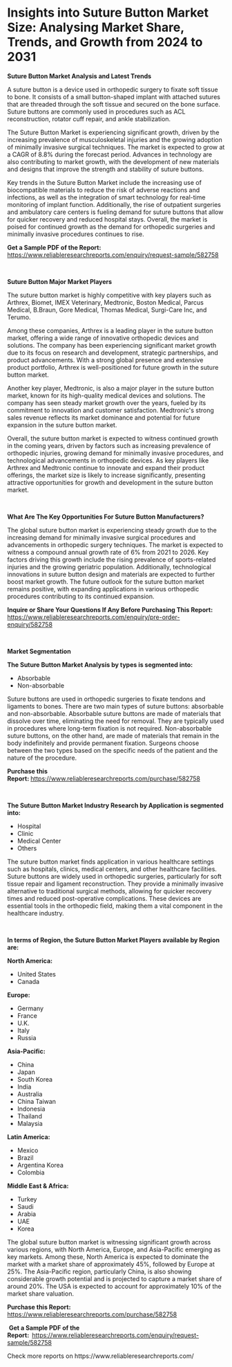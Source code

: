 <p><h1>Insights into Suture Button Market Size: Analysing Market Share, Trends, and Growth from 2024 to 2031</h1></p><p><strong>Suture Button Market Analysis and Latest Trends</strong></p>
<p><p>A suture button is a device used in orthopedic surgery to fixate soft tissue to bone. It consists of a small button-shaped implant with attached sutures that are threaded through the soft tissue and secured on the bone surface. Suture buttons are commonly used in procedures such as ACL reconstruction, rotator cuff repair, and ankle stabilization.</p><p>The Suture Button Market is experiencing significant growth, driven by the increasing prevalence of musculoskeletal injuries and the growing adoption of minimally invasive surgical techniques. The market is expected to grow at a CAGR of 8.8% during the forecast period. Advances in technology are also contributing to market growth, with the development of new materials and designs that improve the strength and stability of suture buttons.</p><p>Key trends in the Suture Button Market include the increasing use of biocompatible materials to reduce the risk of adverse reactions and infections, as well as the integration of smart technology for real-time monitoring of implant function. Additionally, the rise of outpatient surgeries and ambulatory care centers is fueling demand for suture buttons that allow for quicker recovery and reduced hospital stays. Overall, the market is poised for continued growth as the demand for orthopedic surgeries and minimally invasive procedures continues to rise.</p></p>
<p><strong>Get a Sample PDF of the Report:&nbsp;</strong> <a href="https://www.reliableresearchreports.com/enquiry/request-sample/582758">https://www.reliableresearchreports.com/enquiry/request-sample/582758</a></p>
<p>&nbsp;</p>
<p><strong>Suture Button Major Market Players</strong></p>
<p><p>The suture button market is highly competitive with key players such as Arthrex, Biomet, IMEX Veterinary, Medtronic, Boston Medical, Parcus Medical, B.Braun, Gore Medical, Thomas Medical, Surgi-Care Inc, and Terumo. </p><p>Among these companies, Arthrex is a leading player in the suture button market, offering a wide range of innovative orthopedic devices and solutions. The company has been experiencing significant market growth due to its focus on research and development, strategic partnerships, and product advancements. With a strong global presence and extensive product portfolio, Arthrex is well-positioned for future growth in the suture button market.</p><p>Another key player, Medtronic, is also a major player in the suture button market, known for its high-quality medical devices and solutions. The company has seen steady market growth over the years, fueled by its commitment to innovation and customer satisfaction. Medtronic's strong sales revenue reflects its market dominance and potential for future expansion in the suture button market.</p><p>Overall, the suture button market is expected to witness continued growth in the coming years, driven by factors such as increasing prevalence of orthopedic injuries, growing demand for minimally invasive procedures, and technological advancements in orthopedic devices. As key players like Arthrex and Medtronic continue to innovate and expand their product offerings, the market size is likely to increase significantly, presenting attractive opportunities for growth and development in the suture button market.</p></p>
<p>&nbsp;</p>
<p><strong>What Are The Key Opportunities For Suture Button Manufacturers?</strong></p>
<p><p>The global suture button market is experiencing steady growth due to the increasing demand for minimally invasive surgical procedures and advancements in orthopedic surgery techniques. The market is expected to witness a compound annual growth rate of 6% from 2021 to 2026. Key factors driving this growth include the rising prevalence of sports-related injuries and the growing geriatric population. Additionally, technological innovations in suture button design and materials are expected to further boost market growth. The future outlook for the suture button market remains positive, with expanding applications in various orthopedic procedures contributing to its continued expansion.</p></p>
<p><strong>Inquire or Share Your Questions If Any Before Purchasing This Report:</strong> <a href="https://www.reliableresearchreports.com/enquiry/pre-order-enquiry/582758">https://www.reliableresearchreports.com/enquiry/pre-order-enquiry/582758</a></p>
<p>&nbsp;</p>
<p><strong>Market Segmentation</strong></p>
<p><strong>The Suture Button Market Analysis by types is segmented into:</strong></p>
<p><ul><li>Absorbable</li><li>Non-absorbable</li></ul></p>
<p><p>Suture buttons are used in orthopedic surgeries to fixate tendons and ligaments to bones. There are two main types of suture buttons: absorbable and non-absorbable. Absorbable suture buttons are made of materials that dissolve over time, eliminating the need for removal. They are typically used in procedures where long-term fixation is not required. Non-absorbable suture buttons, on the other hand, are made of materials that remain in the body indefinitely and provide permanent fixation. Surgeons choose between the two types based on the specific needs of the patient and the nature of the procedure.</p></p>
<p><strong>Purchase this Report:&nbsp;</strong><a href="https://www.reliableresearchreports.com/purchase/582758">https://www.reliableresearchreports.com/purchase/582758</a></p>
<p>&nbsp;</p>
<p><strong>The Suture Button Market Industry Research by Application is segmented into:</strong></p>
<p><ul><li>Hospital</li><li>Clinic</li><li>Medical Center</li><li>Others</li></ul></p>
<p><p>The suture button market finds application in various healthcare settings such as hospitals, clinics, medical centers, and other healthcare facilities. Suture buttons are widely used in orthopedic surgeries, particularly for soft tissue repair and ligament reconstruction. They provide a minimally invasive alternative to traditional surgical methods, allowing for quicker recovery times and reduced post-operative complications. These devices are essential tools in the orthopedic field, making them a vital component in the healthcare industry.</p></p>
<p>&nbsp;</p>
<p><strong>In terms of Region, the Suture Button Market Players available by Region are:</strong></p>
<p>
    <p> <strong> North America: </strong>
        <ul>
            <li>United States</li>
            <li>Canada</li>
        </ul>
        </p> 
    <p> <strong> Europe: </strong>
        <ul>
            <li>Germany</li>
            <li>France</li>
            <li>U.K.</li>
            <li>Italy</li>
            <li>Russia</li>
        </ul>
        </p> 
    <p> <strong> Asia-Pacific: </strong>
        <ul>
            <li>China</li>
            <li>Japan</li>
            <li>South Korea</li>
            <li>India</li>
            <li>Australia</li>
            <li>China Taiwan</li>
            <li>Indonesia</li>
            <li>Thailand</li>
            <li>Malaysia</li>
        </ul>
        </p> 
    <p> <strong> Latin America: </strong>
        <ul>
            <li>Mexico</li>
            <li>Brazil</li>
            <li>Argentina Korea</li>
            <li>Colombia</li>
        </ul>
        </p> 
    <p> <strong> Middle East & Africa: </strong>
        <ul>
            <li>Turkey</li>
            <li>Saudi</li>
            <li>Arabia</li>
            <li>UAE</li>
            <li>Korea</li>
        </ul>
    </p>
    </p>
<p><p>The global suture button market is witnessing significant growth across various regions, with North America, Europe, and Asia-Pacific emerging as key markets. Among these, North America is expected to dominate the market with a market share of approximately 45%, followed by Europe at 25%. The Asia-Pacific region, particularly China, is also showing considerable growth potential and is projected to capture a market share of around 20%. The USA is expected to account for approximately 10% of the market share valuation.</p></p>
<p><strong>Purchase this Report: </strong><a href="https://www.reliableresearchreports.com/purchase/582758">https://www.reliableresearchreports.com/purchase/582758</a></p>
<p>&nbsp;<strong>Get a Sample PDF of the Report:&nbsp;&nbsp;</strong><a href="https://www.reliableresearchreports.com/enquiry/request-sample/582758">https://www.reliableresearchreports.com/enquiry/request-sample/582758</a></p>
<p><strong></strong></p>
<p>Check more reports on https://www.reliableresearchreports.com/</p>